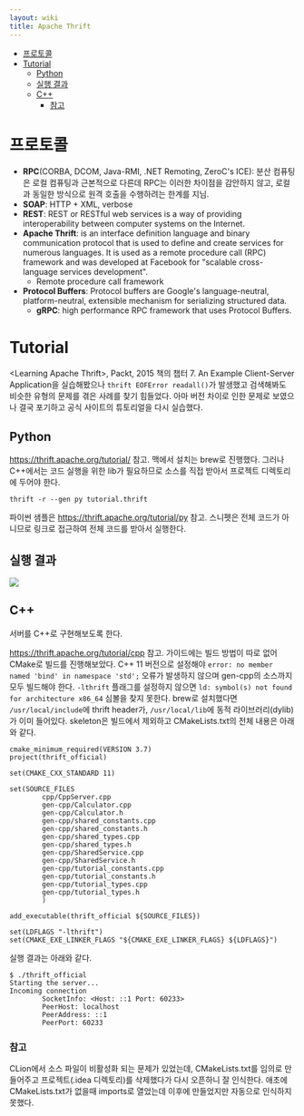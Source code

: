 ```yaml
---
layout: wiki 
title: Apache Thrift
---
```


<!-- TOC -->

- [프로토콜](#프로토콜)
- [Tutorial](#tutorial)
    - [Python](#python)
    - [실행 결과](#실행-결과)
    - [C++](#c)
        - [참고](#참고)

<!-- /TOC -->

# 프로토콜
- **RPC**(CORBA, DCOM, Java-RMI, .NET Remoting, ZeroC's ICE): 분산 컴퓨팅은 로컬 컴퓨팅과 근본적으로 다른데 RPC는 이러한 차이점을 감안하지 않고, 로컬과 동일한 방식으로 원격 호출을 수행하려는 한계를 지님.
- **SOAP**: HTTP + XML, verbose
- **REST**: REST or RESTful web services is a way of providing interoperability between computer systems on the Internet.
- **Apache Thrift**: is an interface definition language and binary communication protocol that is used to define and create services for numerous languages. It is used as a remote procedure call (RPC) framework and was developed at Facebook for "scalable cross-language services development".
  - Remote procedure call framework
- **Protocol Buffers**: Protocol buffers are Google's language-neutral, platform-neutral, extensible mechanism for serializing structured data.
  - **gRPC**: high performance RPC framework that uses Protocol Buffers.

# Tutorial
&lt;Learning Apache Thrift&gt;, Packt, 2015 책의 챕터 7. An Example Client-Server Application을 실습해봤으나 `thrift EOFError readall()`가 발생했고 검색해봐도 비슷한 유형의 문제를 겪은 사례를 찾기 힘들었다. 아마 버전 차이로 인한 문제로 보였으나 결국 포기하고 공식 사이트의 튜토리얼을 다시 실습했다.

## Python
https://thrift.apache.org/tutorial/ 참고. 맥에서 설치는 brew로 진행했다. 그러나 C++에서는 코드 실행을 위한 lib가 필요하므로 소스를 직접 받아서 프로젝트 디렉토리에 두어야 한다.
```
thrift -r --gen py tutorial.thrift
```
파이썬 샘플은 https://thrift.apache.org/tutorial/py 참고. 스니펫은 전체 코드가 아니므로 링크로 접근하여 전체 코드를 받아서 실행한다.
## 실행 결과
<img src="http://docs.likejazz.com/images/2017/thrift.png" />

## C++
서버를 C++로 구현해보도록 한다. 

https://thrift.apache.org/tutorial/cpp 참고. 가이드에는 빌드 방법이 따로 없어 CMake로 빌드를 진행해보았다. C++ 11 버전으로 설정해야 `error: no member named 'bind' in namespace 'std';` 오류가 발생하지 않으며 gen-cpp의 소스까지 모두 빌드해야 한다. `-lthrift` 플래그를 설정하지 않으면 `ld: symbol(s) not found for architecture x86_64` 심볼을 찾지 못한다. brew로 설치했다면 `/usr/local/include`에 thrift header가, `/usr/local/lib`에 동적 라이브러리(dylib)가 이미 들어있다. skeleton은 빌드에서 제외하고 CMakeLists.txt의 전체 내용은 아래와 같다.

```
cmake_minimum_required(VERSION 3.7)
project(thrift_official)

set(CMAKE_CXX_STANDARD 11)

set(SOURCE_FILES
        cpp/CppServer.cpp
        gen-cpp/Calculator.cpp
        gen-cpp/Calculator.h
        gen-cpp/shared_constants.cpp
        gen-cpp/shared_constants.h
        gen-cpp/shared_types.cpp
        gen-cpp/shared_types.h
        gen-cpp/SharedService.cpp
        gen-cpp/SharedService.h
        gen-cpp/tutorial_constants.cpp
        gen-cpp/tutorial_constants.h
        gen-cpp/tutorial_types.cpp
        gen-cpp/tutorial_types.h
        )

add_executable(thrift_official ${SOURCE_FILES})

set(LDFLAGS "-lthrift")
set(CMAKE_EXE_LINKER_FLAGS "${CMAKE_EXE_LINKER_FLAGS} ${LDFLAGS}")
```

실행 결과는 아래와 같다.
```
$ ./thrift_official 
Starting the server...
Incoming connection
        SocketInfo: <Host: ::1 Port: 60233>
        PeerHost: localhost
        PeerAddress: ::1
        PeerPort: 60233
```

### 참고
CLion에서 소스 파일이 비활성화 되는 문제가 있었는데, CMakeLists.txt를 임의로 만들어주고 프로젝트(.idea 디렉토리)를 삭제했다가 다시 오픈하니 잘 인식한다. 애초에 CMakeLists.txt가 없을때 imports로 열었는데 이후에 만들었지만 자동으로 인식하지 못했다.